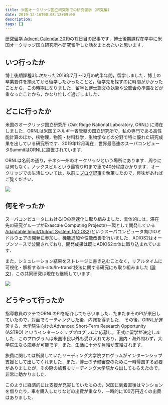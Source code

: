 ```yaml
---
title: 米国オークリッジ国立研究所での研究留学 (研究編)
date: 2019-12-16T00:08:12+09:00
description:
tags: []
---
```


[研究留学 Advent Calendar 2019](https://adventar.org/calendars/4026)の12日目の記事です．博士後期課程在学中に米国オークリッジ国立研究所へ研究留学した話をまとめたいと思います．

## いつ行ったか

博士後期課程3年次だった2018年7月〜12月の約半年間，留学しました．博士の卒業要件を揃えてから留学したかったことと，留学先を探すのに時間がかかったことから，この時期になりました．留学と博士論文の執筆や公聴会の準備などが重なったことから，かなり忙しく過ごしました．

## どこに行ったか

米国のオークリッジ国立研究所 (Oak Ridge National Laboratory, ORNL) に滞在しました．ORNLは米国エネルギー省管轄の国立研究所で，私の専門である高性能計算のほか，核物理，物質・材料科学，生物学などの分野で特に優れた研究成果を出している研究所です．2019年12月現在，世界最高速のスーパコンピュータSummitはORNLに設置されています．

ORNLは名前の通り，テネシー州のオークリッジという場所にあります．周りには何もなく，ノックスビルという最寄り町まで車で40分程度かかります．オークリッジでの生活については，以前に[ブログ記事](/life-at-ornl)を執筆したので，興味があればご覧ください．

![](/images/ornl.jpg)

## 何をやったか

スーパコンピュータにおけるIOの高速化に取り組みました．具体的には，滞在先の研究グループがExascale Computing Projectの一環として開発している[Adaptable Input/Output System (ADIOS2)](https://github.com/ornladios/adios2)というスーパコンピュータ向けIOミドルウェアの開発に参加し，機能追加や性能改善を行いました．ADIOS2はオープンソースで公開されており，開発成果は既にADIOS2本体に取り込まれています．

また，シミュレーション結果をストレージに書き込むことなく，リアルタイムに可視化・解析するIn-situ/In-transit技法に関する研究にも取り組みました ([論文](https://sc19.supercomputing.org/proceedings/workshops/workshop_pages/pec241.html))．この共同研究は現在も継続しています．

![](/images/titan.jpg)

## どうやって行ったか

指導教員のツテでORNLのPIを紹介してもらいました．たまたまそのPIが来日していたので，対面でミーティングした後，内諾を得ました．
その後，ORNLが運営する，大学院生向けのAdvanced Short-Term Research Opportunity (ASTRO) というインターンシッププログラムに応募し，正式に留学が決定しました．このプログラムは米国市民以外も受け入れており，国内・海外問わず，大学院生なら応募が可能です．また，生活に十分な月給が支給されます．

旅費に関しては所属していたリーディング大学院プログラムがインターンシップ支援として出してくれました．また，博士の予備審査のために一時帰国する必要がありましたが，その際の旅費もリーディング大学院から出してもらえたので，非常に助かりました．

このように経済的には支援が充実していたものの，米国に到着直後はマンションを借りたり，車を購入したりなどの出費が重なり，一時的に100万円近くの出費はありました．
